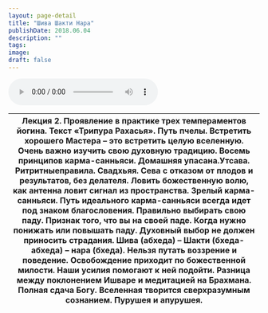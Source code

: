 ```yaml
---
layout: page-detail
title: "Шива Шакти Нара"
publishDate: 2018.06.04
description: ""
tags:
image:
draft: false
---
```


<audio title="2018.06.04 - Шива Шакти Нара.mp3" src="/upload/iblock/bbe/bbef8a1886bfbc15fa69eba3f486eead.mp3" controls=""></audio>

  
| Лекция 2\. Проявление в практике трех темпераментов йогина. Текст «Трипура Рахасья». Путь пчелы. Встретить хорошего Мастера – это встретить целую вселенную. Очень важно изучить свою духовную традицию. Восемь принципов карма-санньяси. Домашняя упасана.Утсава. Ритритныеправила. Свадхьяя. Сева с отказом от плодов и результатов, без делателя. Ловить божественную волю, как антенна ловит сигнал из пространства. Зрелый карма-санньяси. Путь идеального карма-санньяси всегда идет под знаком благословения. Правильно выбирать свою паду. Признак того, что вы на своей паде. Когда нужно понижать или повышать паду. Духовный выбор не должен приносить страдания. Шива (абхеда) – Шакти (бхеда-абхеда) – нара (бхеда). Нельзя путать воззрение и поведение. Освобождение приходит по божественной милости. Наши усилия помогают к ней подойти. Разница между поклонением Ишваре и медитацией на Брахмана. Полная сдача Богу. Вселенная творится сверхразумным сознанием. Пурушея и апурушея. |
| ------------------------------------------------------------------------------------------------------------------------------------------------------------------------------------------------------------------------------------------------------------------------------------------------------------------------------------------------------------------------------------------------------------------------------------------------------------------------------------------------------------------------------------------------------------------------------------------------------------------------------------------------------------------------------------------------------------------------------------------------------------------------------------------------------------------------------------------------------------------------------------------------------------------------------------------------------------------------------------------------------- |

  
